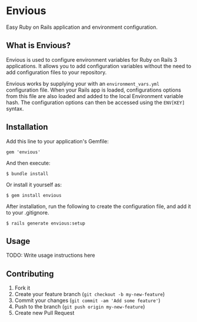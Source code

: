 # Envious

Easy Ruby on Rails application and environment configuration.

## What is Envious?
Envious is used to configure environment variables for Ruby on Rails 3 applications. It allows you to add configuration variables without the need to add configuration files to your repository.

Envious works by supplying your with an `environment_vars.yml` configuration file. When your Rails app is loaded, configurations options from this file are also loaded and added to the local Environment variable hash. The configuration options can then be accessed using the `ENV[KEY]` syntax.

## Installation

Add this line to your application's Gemfile:

    gem 'envious'

And then execute:

    $ bundle install

Or install it yourself as:

    $ gem install envious

After installation, run the following to create the configuration file, and add it to your .gitignore.

    $ rails generate envious:setup

## Usage

TODO: Write usage instructions here

## Contributing

1. Fork it
2. Create your feature branch (`git checkout -b my-new-feature`)
3. Commit your changes (`git commit -am 'Add some feature'`)
4. Push to the branch (`git push origin my-new-feature`)
5. Create new Pull Request
